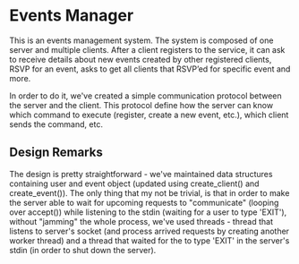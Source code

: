 # Events Manager

This is an events management system. The system is composed of one server and multiple clients. After a client registers to the service, it can ask to receive details about new events created by other registered clients, RSVP for an event, asks to get all clients that RSVP’ed for specific event and more.

In order to do it, we've created a simple communication protocol between the server and the client. This protocol define how the server can know which command to execute (register, create a new event, etc.), which client sends the command, etc.



## Design Remarks
The design is pretty straightforward - we've maintained data structures
containing user and event object (updated using create_client() and
create_event()).
The only thing that my not be trivial, is that in order to make the server able
to wait for upcoming requests to "communicate" (looping over accept()) while
listening to the stdin (waiting for a user to type 'EXIT'), without "jamming"
the whole process, we've used threads - thread that listens to server's socket
(and process arrived requests by creating another worker thread) and a thread
that waited for the to type 'EXIT' in the server's stdin (in order to shut down
the server).

